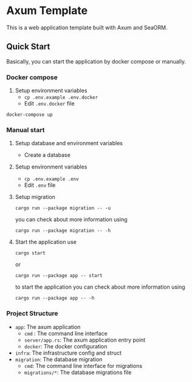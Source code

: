# Axum Template

This is a web application template built with Axum and SeaORM.

## Quick Start

Basically, you can start the application by docker compose or manually.

### Docker compose

1. Setup environment variables
   - `cp .env.example .env.docker`
   - Edit `.env.docker` file

```
docker-compose up
```

### Manual start

1. Setup database and environment variables
   - Create a database

1. Setup environment variables
   - `cp .env.example .env`
   - Edit `.env` file

1. Setup migration

   ```
   cargo run --package migration -- -u
   ```

   you can check about more information using

   ```
   cargo run --package migration -- -h
   ```

1. Start the application
   use

   ```
   cargo start
   ```

   or

   ```
   cargo run --package app -- start
   ```

   to start the application
   you can check about more information using

   ```
   cargo run --package app -- -h
   ```

### Project Structure

- `app`: The axum application
  - `cmd` : The command line interface
  - `server/app.rs`: The axum application entry point
  - `docker`: The docker configuration
- `infra`: The infrastructure config and struct
- `migration`: The database migration
  - `cmd`: The command line interface for migrations
  - `migrations/*`: The database migrations file
